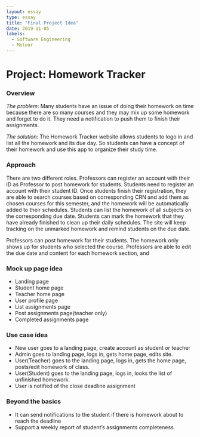 ```yaml
---
layout: essay
type: essay
title: "Final Project Idea"
date: 2019-11-05
labels:
  - Software Engineering
  - Meteor
---
```

<h1>Project: Homework Tracker</h1>
<h3>Overview</h3>

*The problem*: Many students have an issue of doing their homework on time because there are so many courses and they may mix up some homework and forget to do it. They need a notification to push them to finish their assignments.

*The solution*: The Homework Tracker website allows students to logo in and list all the homework and its due day. So students can have a concept of their homework and use this app to organize their study time.


<h3>Approach</h3>
There are two different roles. Professors can register an account with their ID as Professor to post homework for students. Students need to register an account with their student ID.
Once students finish their registration, they are able to search courses based on corresponding CRN and add them as chosen courses for this semester, and the homework will be automatically added to their schedules. Students can list the homework of all subjects on the corresponding due date. Students can mark the homework that they have already finished to clean up their daily schedules. The site will keep tracking on the unmarked homework and remind students on the due date. 

Professors can post homework for their students. The homework only shows up for students who selected the course. Professors are able to edit the due date and content for each homework section, and 

<h3>Mock up page idea</h3>

- Landing page
- Student home page
- Teacher home page
- User profile page
- List assignments page
- Post assignments page(teacher only)
- Completed assignments page


<h3>Use case idea</h3>

- New user goes to a landing page, create account as student or teacher
- Admin goes to landing page, logs in, gets home page, edits site.
- User(Teacher) goes to the landing page, logs in, gets the home page, posts/edit homework of class.
- User(Student) goes to the landing page, logs in, looks the list of unfinished homework.
- User is notified of the close deadline assignment

<h3>Beyond the basics</h3>

- It can send notifications to the student if there is homework about to reach the deadline
- Support a weekly report of student’s assignments completeness.
